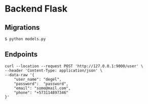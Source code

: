 # Backend Flask


## Migrations
```shell
$ python models.py
```


## Endpoints
```shell
curl --location --request POST 'http://127.0.0.1:9000/user' \
--header 'Content-Type: application/json' \
--data-raw '{
    "user_name": "degel",
    "password":  "password",
    "email": "some@mail.com",
    "phone": "+573114897346"
}'
```

